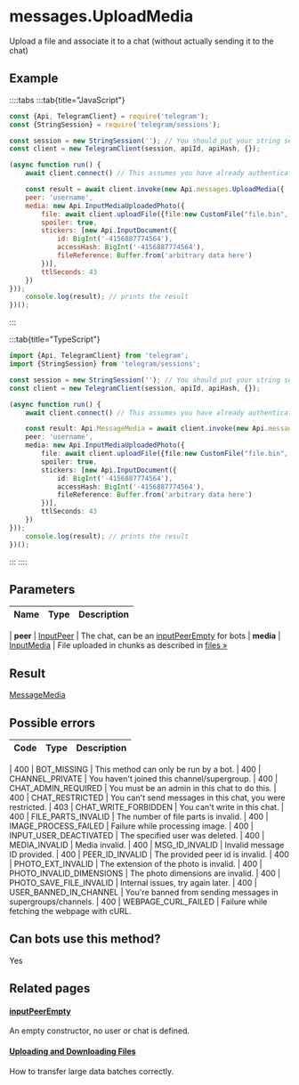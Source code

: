 # messages.UploadMedia

Upload a file and associate it to a chat (without actually sending it to the chat)



## Example

::::tabs
:::tab{title="JavaScript"}
```js
const {Api, TelegramClient} = require('telegram');
const {StringSession} = require('telegram/sessions');

const session = new StringSession(''); // You should put your string session here
const client = new TelegramClient(session, apiId, apiHash, {});

(async function run() {
    await client.connect() // This assumes you have already authenticated with .start()

    const result = await client.invoke(new Api.messages.UploadMedia({
    peer: 'username',
    media: new Api.InputMediaUploadedPhoto({
        file: await client.uploadFile({file:new CustomFile("file.bin", fs.statSync("../file.bin").size, "../file.bin"),workers:1}),
        spoiler: true,
        stickers: [new Api.InputDocument({
            id: BigInt('-4156887774564'),
            accessHash: BigInt('-4156887774564'),
            fileReference: Buffer.from('arbitrary data here')
        })],
        ttlSeconds: 43
    })
}));
    console.log(result); // prints the result
})();
```
:::

:::tab{title="TypeScript"}
```ts
import {Api, TelegramClient} from 'telegram';
import {StringSession} from 'telegram/sessions';

const session = new StringSession(''); // You should put your string session here
const client = new TelegramClient(session, apiId, apiHash, {});

(async function run() {
    await client.connect() // This assumes you have already authenticated with .start()

    const result: Api.MessageMedia = await client.invoke(new Api.messages.UploadMedia({
    peer: 'username',
    media: new Api.InputMediaUploadedPhoto({
        file: await client.uploadFile({file:new CustomFile("file.bin", fs.statSync("../file.bin").size, "../file.bin"),workers:1}),
        spoiler: true,
        stickers: [new Api.InputDocument({
            id: BigInt('-4156887774564'),
            accessHash: BigInt('-4156887774564'),
            fileReference: Buffer.from('arbitrary data here')
        })],
        ttlSeconds: 43
    })
}));
    console.log(result); // prints the result
})();
```
:::
::::



## Parameters

| Name | Type | Description |
| :--: | ---- | ----------- |

| **peer** | [InputPeer](https://core.telegram.org/type/InputPeer) | The chat, can be an [inputPeerEmpty](https://core.telegram.org/constructor/inputPeerEmpty) for bots 
| **media** | [InputMedia](https://core.telegram.org/type/InputMedia) | File uploaded in chunks as described in [files »](https://core.telegram.org/api/files) 


## Result

[MessageMedia](https://core.telegram.org/type/MessageMedia)



## Possible errors

| Code | Type | Description |
| :--: | ---- | ----------- |

| 400 | BOT\_MISSING | This method can only be run by a bot. 
| 400 | CHANNEL\_PRIVATE | You haven't joined this channel/supergroup. 
| 400 | CHAT\_ADMIN\_REQUIRED | You must be an admin in this chat to do this. 
| 400 | CHAT\_RESTRICTED | You can't send messages in this chat, you were restricted. 
| 403 | CHAT\_WRITE\_FORBIDDEN | You can't write in this chat. 
| 400 | FILE\_PARTS\_INVALID | The number of file parts is invalid. 
| 400 | IMAGE\_PROCESS\_FAILED | Failure while processing image. 
| 400 | INPUT\_USER\_DEACTIVATED | The specified user was deleted. 
| 400 | MEDIA\_INVALID | Media invalid. 
| 400 | MSG\_ID\_INVALID | Invalid message ID provided. 
| 400 | PEER\_ID\_INVALID | The provided peer id is invalid. 
| 400 | PHOTO\_EXT\_INVALID | The extension of the photo is invalid. 
| 400 | PHOTO\_INVALID\_DIMENSIONS | The photo dimensions are invalid. 
| 400 | PHOTO\_SAVE\_FILE\_INVALID | Internal issues, try again later. 
| 400 | USER\_BANNED\_IN\_CHANNEL | You're banned from sending messages in supergroups/channels. 
| 400 | WEBPAGE\_CURL\_FAILED | Failure while fetching the webpage with cURL. 


## Can bots use this method?

Yes

## Related pages

#### [inputPeerEmpty](https://core.telegram.org/constructor/inputPeerEmpty)

An empty constructor, no user or chat is defined.



#### [Uploading and Downloading Files](https://core.telegram.org/api/files)

How to transfer large data batches correctly.




